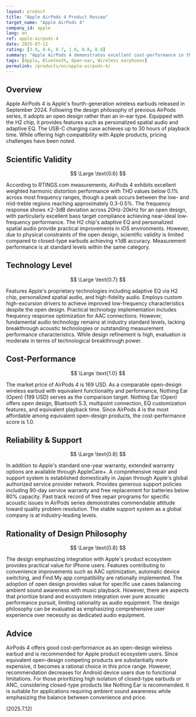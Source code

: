 ```yaml
---
layout: product
title: "Apple AirPods 4 Product Review"
target_name: "Apple AirPods 4"
company_id: apple
lang: en
ref: apple-airpods-4
date: 2025-07-12
rating: [3.9, 0.6, 0.7, 1.0, 0.8, 0.8]
summary: "Apple AirPods 4 demonstrates excellent cost-performance in the open-design market and offers superior convenience within the Apple ecosystem"
tags: [Apple, Bluetooth, Open-ear, Wireless earphones]
permalink: /products/en/apple-airpods-4/
---
```

## Overview

Apple AirPods 4 is Apple's fourth-generation wireless earbuds released in September 2024. Following the design philosophy of previous AirPods series, it adopts an open design rather than an in-ear type. Equipped with the H2 chip, it provides features such as personalized spatial audio and adaptive EQ. The USB-C charging case achieves up to 30 hours of playback time. While offering high compatibility with Apple products, pricing challenges have been noted.

## Scientific Validity

$$ \Large \text{0.6} $$

According to RTINGS.com measurements, AirPods 4 exhibits excellent weighted harmonic distortion performance with THD values below 0.1% across most frequency ranges, though a peak occurs between the low- and mid-treble regions reaching approximately 0.3-0.5%. The frequency response shows ±2-3dB deviation across 20Hz-20kHz for an open design, with particularly excellent bass target compliance achieving near-ideal low-frequency performance. The H2 chip's adaptive EQ and personalized spatial audio provide practical improvements in iOS environments. However, due to physical constraints of the open design, scientific validity is limited compared to closed-type earbuds achieving ±1dB accuracy. Measurement performance is at standard levels within the same category.

## Technology Level

$$ \Large \text{0.7} $$

Features Apple's proprietary technologies including adaptive EQ via H2 chip, personalized spatial audio, and high-fidelity audio. Employs custom high-excursion drivers to achieve improved low-frequency characteristics despite the open design. Practical technology implementation includes frequency response optimization for AAC connections. However, fundamental audio technology remains at industry standard levels, lacking breakthrough acoustic technologies or outstanding measurement performance characteristics. While design refinement is high, evaluation is moderate in terms of technological breakthrough power.

## Cost-Performance

$$ \Large \text{1.0} $$

The market price of AirPods 4 is 169 USD. As a comparable open-design wireless earbud with equivalent functionality and performance, Nothing Ear (Open) (199 USD) serves as the comparison target. Nothing Ear (Open) offers open design, Bluetooth 5.3, multipoint connection, EQ customization features, and equivalent playback time. Since AirPods 4 is the most affordable among equivalent open-design products, the cost-performance score is 1.0.

## Reliability & Support

$$ \Large \text{0.8} $$

In addition to Apple's standard one-year warranty, extended warranty options are available through AppleCare+. A comprehensive repair and support system is established domestically in Japan through Apple's global authorized service provider network. Provides generous support policies including 90-day service warranty and free replacement for batteries below 80% capacity. Past track record of free repair programs for specific acoustic issues in AirPods series demonstrates commendable attitude toward quality problem resolution. The stable support system as a global company is at industry-leading levels.

## Rationality of Design Philosophy

$$ \Large \text{0.8} $$

The design emphasizing integration with Apple's product ecosystem provides practical value for iPhone users. Features contributing to convenience improvements such as AAC optimization, automatic device switching, and Find My app compatibility are rationally implemented. The adoption of open design provides value for specific use cases balancing ambient sound awareness with music playback. However, there are aspects that prioritize brand and ecosystem integration over pure acoustic performance pursuit, limiting rationality as audio equipment. The design philosophy can be evaluated as emphasizing comprehensive user experience over necessity as dedicated audio equipment.

## Advice

AirPods 4 offers good cost-performance as an open-design wireless earbud and is recommended for Apple product ecosystem users. Since equivalent open-design competing products are substantially more expensive, it becomes a rational choice in this price range. However, recommendation decreases for Android device users due to functional limitations. For those prioritizing high isolation of closed-type earbuds or ANC, considering closed-type products like Nothing Ear is recommended. It is suitable for applications requiring ambient sound awareness while emphasizing the balance between convenience and price.

(2025.7.12)
